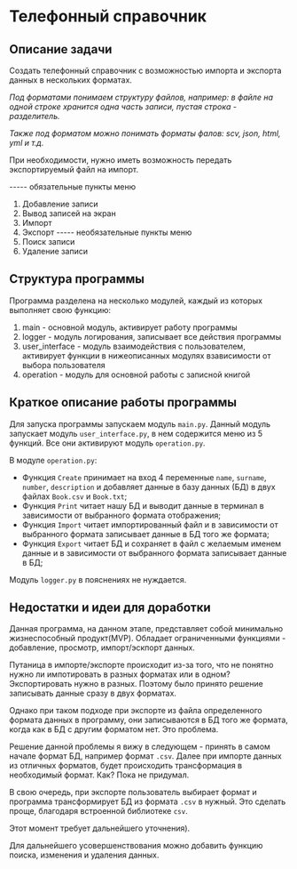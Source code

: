 # Телефонный справочник

## Описание задачи
Создать телефонный справочник с возможностью импорта и экспорта данных в нескольких форматах.

_Под форматами понимаем структуру файлов, например: в файле на одной строке хранится одна часть записи, пустая строка - разделитель._

_Также под форматом можно понимать форматы фалов: scv, json, html, yml и т.д._

При необходимости, нужно иметь возможность передать экспортируемый файл на импорт.

----- обязательные пункты меню
1. Добавление записи
2. Вывод записей на экран
3. Импорт
4. Экспорт
----- необязательные пункты меню
5. Поиск записи
6. Удаление записи

## Структура программы

Программа разделена на несколько модулей, каждый из которых выполняет свою функцию:

1. main - основной модуль, активирует работу программы
2. logger - модуль логирования, записывает все действия программы 
3. user_interface - модуль взаимодействия с пользователем, активирует функции в нижеописанных модулях взависимости от выбора пользователя  
4. operation - модуль для основной работы с записной книгой

## Краткое описание работы программы

Для запуска программы запускаем модуль `main.py`. Данный модуль запускает модуль `user_interface.py`, в нем содержится меню из 5 функций. Все они активируют модуль `operation.py`.

В модуле `operation.py`:
- Функция `Create` принимает на вход 4 переменные `name`, `surname`, `number`, `description` и добавляет данные в базу данных (БД) в двух файлах `Book.csv` и `Book.txt`;
- Функция `Print` читает нашу БД и выводит данные в терминал в зависимости от выбранного формата отображения;
- Функция `Import` читает импортированный файл и в зависимости от выбранного формата записывает данные в БД того же формата;
- Функция `Export` читает БД и сохраняет в файл с желаемым именем данные и в зависимости от выбранного формата записывает данные в БД;

Модуль `logger.py` в пояснениях не нуждается.

## Недостатки и идеи для доработки

Данная программа, на данном этапе, представляет собой минимально жизнеспособный продукт(MVP). Обладает ограниченными функциями - добавление, просмотр, импорт/эскпорт данных.

Путаница в импорте/экспорте происходит из-за того, что не понятно нужно ли импотировать в разных форматах или в одном? Экспортировать нужно в разных. Поэтому было принято решение записывать данные сразу в двух форматах. 

Однако при таком подходе при экспорте из файла определенного формата данных в программу, они записываются в БД того же формата, когда как в БД с другим форматом нет. Это проблема. 

Решение данной проблемы я вижу в следующем - принять в самом начале формат БД, например формат `.csv`. Далее при импорте данных из отличных форматов, будет происходить трансформация в необходимый формат. Как? Пока не придумал.

В свою очередь, при экспорте пользователь выбирает формат и программа трансформирует БД из формата `.csv` в нужный. Это сделать проще, благодаря встроенной библиотеке `csv`.

Этот момент требует дальнейшего уточнения).

Для дальнейшего усовершенствования можно добавить функцию поиска, изменения и удаления данных.